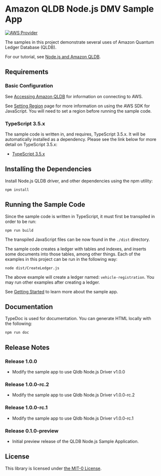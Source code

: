 # Amazon QLDB Node.js DMV Sample App

[![AWS Provider](https://img.shields.io/badge/provider-AWS-orange?logo=amazon-aws&color=ff9900)](https://aws.amazon.com/qldb/)

The samples in this project demonstrate several uses of Amazon Quantum Ledger Database (QLDB).

For our tutorial, see [Node.js and Amazon QLDB](https://docs.aws.amazon.com/qldb/latest/developerguide/getting-started.nodejs.html).

## Requirements

### Basic Configuration

See [Accessing Amazon QLDB](https://docs.aws.amazon.com/qldb/latest/developerguide/accessing.html) for information on connecting to AWS.

See [Setting Region](https://docs.aws.amazon.com/sdk-for-javascript/v2/developer-guide/setting-region.html) page for more information on using the AWS SDK for JavaScript. You will need to set a region before running the sample code.

### TypeScript 3.5.x

The sample code is written in, and requires, TypeScript 3.5.x. It will be automatically installed as a dependency. 
Please see the link below for more detail on TypeScript 3.5.x:

* [TypeScript 3.5.x](https://www.npmjs.com/package/typescript)

## Installing the Dependencies

Install Node.js QLDB driver, and other dependencies using the npm utility:

```
npm install
```

## Running the Sample Code

Since the sample code is written in TypeScript, it must first be transpiled in order to be run:

```
npm run build
```

The transpiled JavaScript files can be now found in the `./dist` directory.

The sample code creates a ledger with tables and indexes, and inserts some documents into those tables,
among other things. Each of the examples in this project can be run in the following way:

```
node dist/CreateLedger.js
```

The above example will create a ledger named: `vehicle-registration`. 
You may run other examples after creating a ledger.

See [Getting Started](https://docs.aws.amazon.com/qldb/latest/developerguide/getting-started.nodejs.html) to learn more about the sample app.

## Documentation 

TypeDoc is used for documentation. You can generate HTML locally with the following:

```
npm run doc
```

## Release Notes
### Release 1.0.0

* Modify the sample app to use Qldb Node.js Driver v1.0.0

### Release 1.0.0-rc.2

* Modify the sample app to use Qldb Node.js Driver v1.0.0-rc.2

### Release 1.0.0-rc.1

* Modify the sample app to use Qldb Node.js Driver v1.0.0-rc.1

### Release 0.1.0-preview

* Initial preview release of the QLDB Node.js Sample Application.

## License

This library is licensed under [the MIT-0 License](https://github.com/aws/mit-0).
